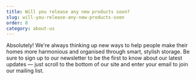 ```yaml
---
title: Will you release any new products soon?
slug: will-you-release-any-new-products-soon
order: 8
category: about-us
---
```


Absolutely! We're always thinking up new ways to help people make their homes more harmonious and organised through smart, stylish storage. Be sure to sign up to our newsletter to be the first to know about our latest updates — just scroll to the bottom of our site and enter your email to join our mailing list.
